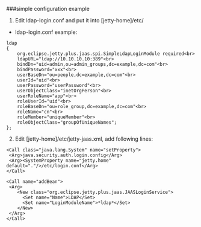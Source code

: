 ###simple configuration example

 1. Edit ldap-login.conf and put it into [jetty-home]/etc/
* ldap-login.conf example:
```
ldap
{
    org.eclipse.jetty.plus.jaas.spi.SimpleLdapLoginModule required<br>
    ldapURL="ldap://10.10.10.10:389"<br>
    bindDn="uid=admin,ou=admin_groups,dc=example,dc=com"<br>
    bindPassword="xxx"<br>
    userBaseDn="ou=people,dc=example,dc=com"<br>
    userId="uid"<br>
    userPassword="userPassword"<br>
    userObjectClass="inetOrgPerson"<br>
    userRoleName="app"<br>
    roleUserId="uid"<br>
    roleBaseDn="ou=role_group,dc=example,dc=com"<br>
    roleName="cn"<br>
    roleMember="uniqueMember"<br>
    roleObjectClass="groupOfUniqueNames";
};
```
 2. Edit [jetty-home]/etc/jetty-jaas.xml, add following lines:
```
<Call class="java.lang.System" name="setProperty">
 <Arg>java.security.auth.login.config</Arg>
 <Arg><SystemProperty name="jetty.home" default="."/>/etc/login.conf</Arg>
</Call>
    
<Call name="addBean">
 <Arg>
    <New class="org.eclipse.jetty.plus.jaas.JAASLoginService">
      <Set name="Name">LDAP</Set>
      <Set name="LoginModuleName">*ldap*</Set>
    </New>
 </Arg>
</Call>
```
